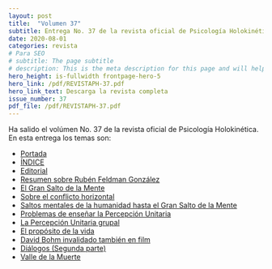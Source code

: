 ```yaml
---
layout: post
title:  "Volumen 37"
subtitle: Entrega No. 37 de la revista oficial de Psicología Holokinética
date: 2020-08-01
categories: revista
# Para SEO
# subtitle: The page subtitle
# description: This is the meta description for this page and will help it appear in search engines
hero_height: is-fullwidth frontpage-hero-5
hero_link: /pdf/REVISTAPH-37.pdf
hero_link_text: Descarga la revista completa
issue_number: 37
pdf_file: /pdf/REVISTAPH-37.pdf
---
```


Ha salido el volúmen No. 37 de la revista oficial de Psicología Holokinética. 
En esta entrega los temas son:


- [Portada](/pdf/REVISTAPH-37.pdf#page=1)
- [ÍNDICE](/pdf/REVISTAPH-37.pdf#page=3)
- [Editorial](/pdf/REVISTAPH-37.pdf#page=4)
- [Resumen sobre Rubén Feldman González](/pdf/REVISTAPH-37.pdf#page=5)
- [El Gran Salto de la Mente](/pdf/REVISTAPH-37.pdf#page=7)
- [Sobre el conflicto horizontal](/pdf/REVISTAPH-37.pdf#page=14)
- [Saltos mentales de la humanidad hasta el Gran Salto de la Mente](/pdf/REVISTAPH-37.pdf#page=16)
- [Problemas de enseñar la Percepción Unitaria](/pdf/REVISTAPH-37.pdf#page=18)
- [La Percepción Unitaria grupal](/pdf/REVISTAPH-37.pdf#page=19)
- [El propósito de la vida](/pdf/REVISTAPH-37.pdf#page=23)
- [David Bohm invalidado también en film](/pdf/REVISTAPH-37.pdf#page=25)
- [Diálogos (Segunda parte)](/pdf/REVISTAPH-37.pdf#page=26)
- [Valle de la Muerte](/pdf/REVISTAPH-37.pdf#page=43)
